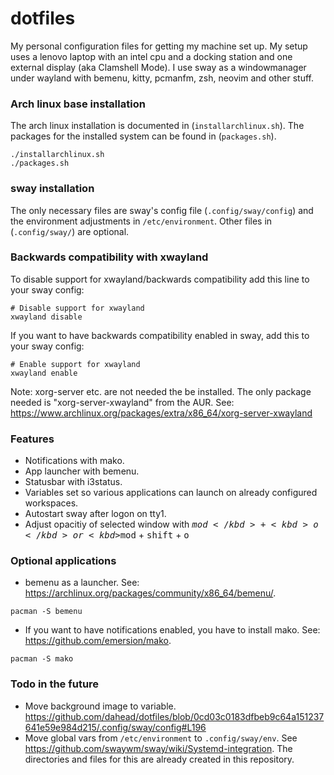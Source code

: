 # dotfiles
My personal configuration files for getting my machine set up.
My setup uses a lenovo laptop with an intel cpu and a docking station and one external display (aka Clamshell Mode).
I use sway as a windowmanager under wayland with bemenu, kitty, pcmanfm, zsh, neovim and other stuff.

### Arch linux base installation
The arch linux installation is documented in (`installarchlinux.sh`).
The packages for the installed system can be found in (`packages.sh`).

```
./installarchlinux.sh
./packages.sh
```

### sway installation
The only necessary files are sway's config file (`.config/sway/config`) and the environment adjustments in `/etc/environment`. Other files in  (`.config/sway/`) are optional.

### Backwards compatibility with xwayland
To disable support for xwayland/backwards compatibility add this line to your sway config:
```
# Disable support for xwayland
xwayland disable
```

If you want to have backwards compatibility enabled in sway, add this to your sway config:
```
# Enable support for xwayland
xwayland enable
```
Note: xorg-server etc. are not needed the be installed. The only package needed is "xorg-server-xwayland" from the AUR. See: https://www.archlinux.org/packages/extra/x86_64/xorg-server-xwayland

### Features
- Notifications with mako.
- App launcher with bemenu.
- Statusbar with i3status.
- Variables set so various applications can launch on already configured workspaces.
- Autostart sway after logon on tty1.
- Adjust opacitiy of selected window with <kbd>$mod</kbd> + <kbd>o</kbd> or <kbd>$mod</kbd> + <kbd>shift</kbd> + <kbd>o</kbd>

### Optional applications
- bemenu as a launcher. See: https://archlinux.org/packages/community/x86_64/bemenu/.
```
pacman -S bemenu
```
- If you want to have notifications enabled, you have to install mako. See: https://github.com/emersion/mako.
```
pacman -S mako
```

### Todo in the future
- Move background image to variable. https://github.com/dahead/dotfiles/blob/0cd03c0183dfbeb9c64a151237641e59e984d215/.config/sway/config#L196
- Move global vars from `/etc/environment` to `.config/sway/env`. See https://github.com/swaywm/sway/wiki/Systemd-integration. The directories and files for this are already created in this repository.
